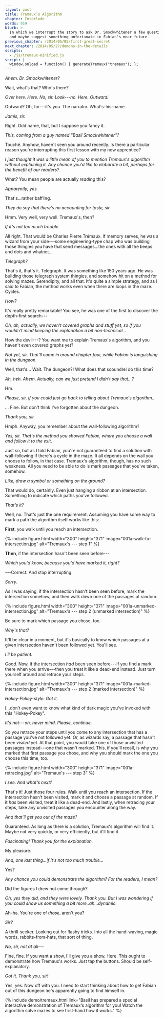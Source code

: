 ```yaml
---
layout: post
title: Tremaux’s Algorithm
chapter: Interlude
words: 959
blurb: >
  In which we interrupt the story to ask Dr. Smockwhitener a few questions,
  and maybe suggest something unfortunate in Fabian's near future.
previous_chapter: /2014/05/05/first-great-secret
next_chapter: /2014/05/27/demons-in-the-details
scripts:
  - /js/tremaux-minified.js
script: |
  window.onload = function() { generateTremaux("tremaux"); };
---
```


*Ahem. Dr. Smockwhitener?*

Wait, what's that? Who's there?

*Over here. Here. No, sir. Look---no. Here. Outward.*

Outward? Oh, for---it's you. The narrator. What's-his-name.

*Jamis, sir.*

Right. Odd name, that, but I suppose you fancy it.

*This, coming from a guy named "Basil Smockwhitener"?*

Touché. Anyhow, haven't seen you around recently. Is there a particular reason you're interrupting this first lesson with my new apprentice?

*I just thought it was a little mean of you to mention Tremaux's algorithm without explaining it. Any chance you'd like to elaborate a bit, perhaps for the benefit of our readers?*

What? You mean people are actually *reading* this?

*Apparently, yes.*

That's...rather baffling.

*They do say that there's no accounting for taste, sir.*

Hmm. Very well, very well. Tremaux's, then?

*If it's not too much trouble.*

All right. That would be Charles Pierre Trémaux. If memory serves, he was a wizard from your side---some engineering-type chap who was building those thingies you have that send messages...the ones with all the beeps and dots and whatnot...

*Telegraph?*

That's it, that's it. Telegraph. It was something like 150 years ago. He was building those telegraph system thingies, and somehow hit on a method for solving mazes. Serendipity, and all that. It's quite a simple strategy, and as I said to Fabian, the method works even when there are loops in the maze. Cycles.

*How?*

It's really pretty remarkable! You see, he was one of the first to discover the depth-first search---

*Oh, ah, actually, we haven't covered graphs and stuff yet, so if you wouldn't mind keeping the explanation a bit non-technical...*

How the devil---? You want me to explain Tremaux's algorithm, and you haven't even covered graphs yet?

*Not yet, sir. That'll come in around chapter four, while Fabian is languishing in the dungeon.*

Well, that's... Wait. The dungeon?! What does that scoundrel do this time?

*Ah, heh. Ahem. Actually, can we just pretend I didn't say that...?*

Hm.

*Please, sir, if you could just go back to telling about Tremaux's algorithm...*

... Fine. But don't think I've forgotten about the dungeon.

*Thank you, sir.*

Hmph. Anyway, you remember about the wall-following algorithm?

*Yes, sir. That's the method you showed Fabian, where you choose a wall and follow it to the exit.*

Just so, but as I told Fabian, you're not guaranteed to find a solution with wall-following if there's a cycle in the maze. It all depends on the wall you choose to follow, in that case. Tremaux's algorithm, though, has no such weakness. All you need to be able to do is mark passages that you've taken, somehow.

*Like, draw a symbol or something on the ground?*

That would do, certainly. Even just hanging a ribbon at an intersection. Something to indicate which paths you've followed.

*That's it?*

Well, no. That's just the one requirement. Assuming you have some way to mark a path the algorithm itself works like this:

**First**, you walk until you reach an intersection.

{% include figure.html width="300" height="371" image="001a-walk-to-intersection.jpg" alt="Tremaux's --- step 1" %}

**Then**, if the intersection hasn't been seen before---

*Which you'd know, because you'd have marked it, right?*

---Correct. And stop interrupting.

*Sorry.*

As I was saying, if the intersection hasn't been seen before, mark the intersection somehow, and then walk down one of the passages at random.

{% include figure.html width="300" height="371" image="001a-unmarked-intersection.jpg" alt="Tremaux's --- step 2 (unmarked intersection)" %}

Be sure to mark which passage you chose, too.

*Why's that?*

It'll be clear in a moment, but it's basically to know which passages at a given intersection haven't been followed yet. You'll see.

*I'll be patient.*

Good. Now, if the intersection *had* been seen before---if you find a mark there when you arrive---then you treat it like a dead-end instead. Just turn yourself around and retrace your steps.

{% include figure.html width="300" height="371" image="001a-marked-intersection.jpg" alt="Tremaux's --- step 2 (marked intersection)" %}

*Hokey-Pokey-style. Got it.*

I...don't even want to know what kind of dark magic you've invoked with this "Hokey-Pokey".

*It's not---oh, never mind. Please, continue.*

So you retrace your steps until you come to any intersection that has a passage you've not followed yet. Or, as wizards say, a passage that hasn't been *visited* yet. At that point, you would take one of those unvisited passages instead---one that wasn't marked. This, if you'll recall, is why you marked that first passage you chose, and why you should mark the one you choose this time, too.

{% include figure.html width="300" height="371" image="001a-retracing.jpg" alt="Tremaux's --- step 3" %}

*I see. And what's next?*

That's it! Just those four rules. Walk until you reach an intersection. If the intersection hasn't been visited, mark it and choose a passage at random. If it *has* been visited, treat it like a dead-end. And lastly, when retracing your steps, take any unvisited passages you encounter along the way.

*And that'll get you out of the maze?*

Guaranteed. As long as there *is* a solution, Tremaux's algorithm will find it. Maybe not very quickly, or very efficiently, but it'll find it.

*Fascinating! Thank you for the explanation.*

My pleasure.

*And, one last thing...if it's not too much trouble...*

Yes?

*Any chance you could demonstrate the algorithm? For the readers, I mean?*

Did the figures I drew not come through?

*Oh, yes they did, and they were lovely. Thank you. But I was wondering if you could show us something a bit more..ah...dynamic.*

Ah-ha. You're one of *those*, aren't you?

*Sir?*

A thrill-seeker. Looking out for flashy tricks. Into all the hand-waving, magic words, rabbits-from-hats, that sort of thing.

*No, sir, not at all---*

Fine, fine. If you want a show, I'll give you a show. Here. This ought to demonstrate how Tremaux's works. Just tap the buttons. Should be self-explanatory.

*Got it. Thank you, sir!*

Yes, yes. Now off with you. I need to start thinking about how to get Fabian out of this dungeon he's apparently going to find himself in.

{% include demo/tremaux.html link="Basil has prepared a special interactive demonstration of Tremaux's algorithm for you! Watch the algorithm solve mazes to see first-hand how it works." %}
